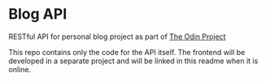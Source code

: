 # Blog API

RESTful API for personal blog project as part of [The Odin Project](https://www.theodinproject.com/lessons/nodejs-blog-api)

This repo contains only the code for the API itself. The frontend will be developed in a separate project and will be linked in this readme when it is online.
